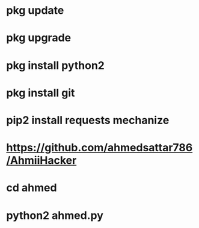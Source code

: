 # pkg update 
# pkg upgrade 
# pkg install python2 
# pkg install git
# pip2 install requests mechanize
# https://github.com/ahmedsattar786/AhmiiHacker
# cd ahmed
# python2 ahmed.py

